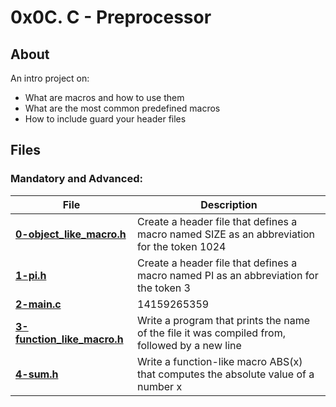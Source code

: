 # 0x0C. C - Preprocessor
## About
An intro project on:
- What are macros and how to use them
- What are the most common predefined macros
- How to include guard your header files

## Files
### Mandatory and Advanced:
| **File** | **Description** |
|----------|-----------------|
| **[0-object_like_macro.h](0-object_like_macro.h)** | Create a header file that defines a macro named SIZE as an abbreviation for the token 1024 |
| **[1-pi.h](1-pi.h)** | Create a header file that defines a macro named PI as an abbreviation for the token 3 |
| **[2-main.c](2-main.c)** | 14159265359 |
| **[3-function_like_macro.h](3-function_like_macro.h)** | Write a program that prints the name of the file it was compiled from, followed by a new line |
| **[4-sum.h](4-sum.h)** | Write a function-like macro ABS(x) that computes the absolute value of a number x |
